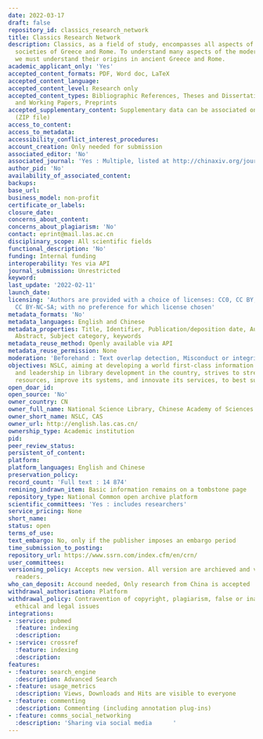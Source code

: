 ```yaml
---
date: 2022-03-17
draft: false
repository_id: classics_research_network
title: Classics Research Network
description: Classics, as a field of study, encompasses all aspects of the ancient
  societies of Greece and Rome. To understand many aspects of the modern Western world,
  we must understand their origins in ancient Greece and Rome.
academic_applicant_only: 'Yes'
accepted_content_formats: PDF, Word doc, LaTeX
accepted_content_language:
accepted_content_level: Research only
accepted_content_types: Bibliographic References, Theses and Dissertations, Reports
  and Working Papers, Preprints
accepted_supplementary_content: Supplementary data can be associated on the same page
  (ZIP file)
access_to_content:
access_to_metadata:
accessibility_conflict_interest_procedures:
account_creation: Only needed for submission
associated_editor: 'No'
associated_journal: 'Yes : Multiple, listed at http://chinaxiv.org/journal/browse.htm'
author_pid: 'No'
availability_of_associated_content:
backups:
base_url:
business_model: non-profit
certificate_or_labels:
closure_date:
concerns_about_content:
concerns_about_plagiarism: 'No'
contact: eprint@mail.las.ac.cn
disciplinary_scope: All scientific fields
functional_description: 'No'
funding: Internal funding
interoperability: Yes via API
journal_submission: Unrestricted
keyword:
last_update: '2022-02-11'
launch_date:
licensing: 'Authors are provided with a choice of licenses: CC0, CC BY, CC BY-SA,
  CC BY-NC-SA; with no preference for which license chosen'
metadata_formats: 'No'
metadata_languages: English and Chinese
metadata_properties: Title, Identifier, Publication/deposition date, Author name(s),
  Abstract, Subject category, keywords
metadata_reuse_method: Openly available via API
metadata_reuse_permission: None
moderation: 'Beforehand : Text overlap detection, Misconduct or integrity checks'
objectives: NSLC, aiming at developing a world first-class information service ability
  and leadership in library development in the country, strives to strengthen its
  resources, improve its systems, and innovate its services, to best suit its users.
open_doar_id:
open_source: 'No'
owner_country: CN
owner_full_name: National Science Library, Chinese Academy of Sciences
owner_short_name: NSLC, CAS
owner_url: http://english.las.cas.cn/
ownership_type: Academic institution
pid:
peer_review_status:
persistent_of_content:
platform:
platform_languages: English and Chinese
preservation_policy:
record_count: 'Full text : 14 874'
remining_indrawn_item: Basic information remains on a tombstone page
repository_type: National Common open archive platform
scientific_committees: 'Yes : includes researchers'
service_pricing: None
short_name:
status: open
terms_of_use:
text_embargo: No, only if the publisher imposes an embargo period
time_submission_to_posting:
repository_url: https://www.ssrn.com/index.cfm/en/crn/
user_committees:
versioning_policy: Accepts new version. All version are archieved and visible for
  readers.
who_can_deposit: Accound needed, Only research from China is accepted
withdrawal_authorisation: Platform
withdrawal_policy: Contravention of copyright, plagiarism, false or inaccurate content,
  ethical and legal issues
integrations:
- :service: pubmed
  :feature: indexing
  :description:
- :service: crossref
  :feature: indexing
  :description:
features:
- :feature: search_engine
  :description: Advanced Search
- :feature: usage_metrics
  :description: Views, Downloads and Hits are visible to everyone
- :feature: commenting
  :description: Commenting (including annotation plug-ins)
- :feature: comms_social_networking
  :description: 'Sharing via social media      '
---
```



